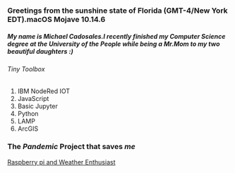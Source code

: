 ### Greetings from the sunshine state of Florida (GMT-4/New York EDT).macOS Mojave 10.14.6
##### My name is Michael Cadosales.I recently finished my Computer Science degree at the University of the People while being a Mr.Mom to my two beautiful daughters :)
###### Tiny Toolbox
1. IBM NodeRed IOT
2. JavaScript 
3. Basic Jupyter 
4. Python 
5. LAMP  
6. ArcGIS

### The *Pandemic* Project that saves _me_

[Raspberry pi and Weather Enthusiast]( https://www.arcgis.com/home/webmap/viewer.html?webmap=5e7f16de8339411b900cd9cafefb4bda)
